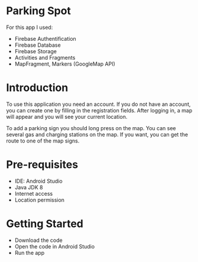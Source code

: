 # Parking Spot
For this app I used:
- Firebase Authentification
- Firebase Database
- Firebase Storage
- Activities and Fragments
- MapFragment, Markers (GoogleMap API)

# Introduction
To use this application you need an account. If you do not have an account, you can create one by filling in the registration fields. After logging in, a map will appear and you will see your current location. 

To add a parking sign you should long press on the map. You can see several gas and charging stations on the map. If you want, you can get the route to one of the map signs.
# Pre-requisites
- IDE: Android Studio
- Java JDK 8
- Internet access
- Location permission

# Getting Started
- Download the code
- Open the code in Android Studio
- Run the app
